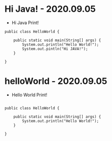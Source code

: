 # Hi Java! - 2020.09.05
* Hi Java Print!

```
public class HelloWorld {

	public static void main(String[] args) {
		System.out.println("Hello World!");
		System.out.pintln("Hi JAVA!");
	}

}
```

# helloWorld  - 2020.09.05
* Hello World Print!
```

public class HelloWorld {

	public static void main(String[] args) {
		System.out.println("Hello World!");
	}

}
```



